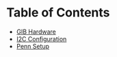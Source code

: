 # Table of Contents

* [GIB Hardware](gib_hardware.md)
* [I2C Configuration](timing_gib.md)
* [Penn Setup](penn_setup.md)

